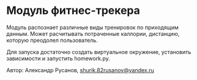 # Модуль фитнес-трекера

Модуль распознает различные виды тренировок по приходящим данным. 
Может расчитывать потраченные каллории, дистанцию, которую преодолел пользователь.

Для запуска достаточно создать виртуальное окружение, установить зависимости и запустить homework.py.

Автор: Александр Русанов, shurik.82rusanov@yandex.ru

